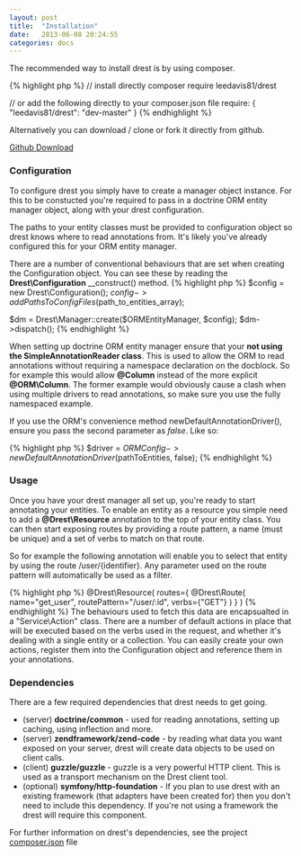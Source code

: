 ```yaml
---
layout: post
title:  "Installation"
date:   2013-06-08 20:24:55
categories: docs
---
```


The recommended way to install drest is by using composer.

{% highlight php %}
// install directly
composer require leedavis81/drest

// or add the following directly to your composer.json file
require: {
    "leedavis81/drest": "dev-master"
}
{% endhighlight %}


 Alternatively you can download / clone or fork it directly from github.
 
 <a class="btn btn-medium btn-primary" href="https://github.com/leedavis81/drest/archive/master.zip">Github Download</a> 

### Configuration

To configure drest you simply have to create a manager object instance. For this to be constucted you're required to pass in a doctrine ORM entity manager object, along with your drest configuration.

The paths to your entity classes must be provided to configuration object so drest knows where to read annotations from. It's likely you've already configured this for your ORM entity manager.

There are a number of conventional behaviours that are set when creating the Configuration object. You can see these by reading the **Drest\Configuration** \__construct() method.
{% highlight php %}
$config = new Drest\Configuration();
$config->addPathsToConfigFiles($path_to_entities_array);

$dm = Drest\Manager::create($ORMEntityManager, $config);
$dm->dispatch();
{% endhighlight %}

When setting up doctrine ORM entity manager ensure that your **not using the SimpleAnnotationReader class**. 
This is used to allow the ORM to read annotations without requiring a namespace declaration on the docblock. 
So for example this would allow **@Column** instead of the more explicit **@ORM\Column**. The former example would obviously cause a clash when using multiple drivers to read annotations, so make sure you use the fully namespaced example.

If you use the ORM's convenience method newDefaultAnnotationDriver(), ensure you pass the second parameter as *false*. Like so:

{% highlight php %}
$driver = $ORMConfig->newDefaultAnnotationDriver($pathToEntities, false);
{% endhighlight %}

### Usage

Once you have your drest manager all set up, you're ready to start annotating your entities. 
To enable an entity as a resource you simple need to add a **@Drest\\Resource** annotation to the top of your entity class. 
You can then start exposing routes by providing a route pattern, a name (must be unique) and a set of verbs to match on that route.

So for example the following annotation will enable you to select that entity by using the route /user/{identifier}. 
Any parameter used on the route pattern will automatically be used as a filter.

{% highlight php %}
@Drest\Resource(
    routes={
        @Drest\Route(
            name="get_user",
            routePattern="/user/:id",
            verbs={"GET"}
        )
    }
)
{% endhighlight %}
The behaviours used to fetch this data are encapsualted in a "Service\Action" class. 
There are a number of default actions in place that will be executed based on the verbs used in the request, and whether it's dealing with a single entity or a collection. 
You can easily create your own actions, register them into the Configuration object and reference them in your annotations.

### Dependencies
There are a few required dependencies that drest needs to get going. 

- (server) **doctrine/common** - used for reading annotations, setting up caching, using inflection and more.
- (server) **zendframework/zend-code** - by reading what data you want exposed on your server, drest will create data objects to be used on client calls.
- (client) **guzzle/guzzle** - guzzle is a very powerful HTTP client. This is used as a transport mechanism on the Drest client tool.
- (optional) **symfony/http-foundation** - If you plan to use drest with an existing framework (that adapters have been created for) then you don't need to include this dependency.
If you're not using a framework the drest will require this component.

For further information on drest's dependencies, see the project [composer.json](https://github.com/leedavis81/drest/blob/master/composer.json) file

